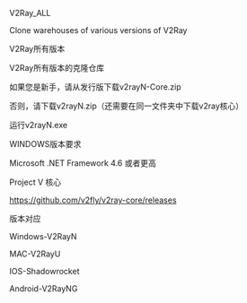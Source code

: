 V2Ray_ALL

Clone warehouses of various versions of V2Ray

V2Ray所有版本

V2Ray所有版本的克隆仓库


如果您是新手，请从发行版下载v2rayN-Core.zip

否则，请下载v2rayN.zip（还需要在同一文件夹中下载v2ray核心）

运行v2rayN.exe


WINDOWS版本要求

Microsoft .NET Framework 4.6 或者更高

Project V 核心

https://github.com/v2fly/v2ray-core/releases


版本对应

Windows-V2RayN

MAC-V2RayU

IOS-Shadowrocket

Android-V2RayNG




